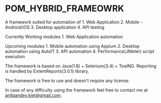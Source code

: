 # POM_HYBRID_FRAMEOWRK

A framework suited for automation of
	1. Web Application
	2. Mobile - Android/iOS
	3. Desktop application
	4. API testing
	
Currently Working modules
	1. Web Application automation
	
Upcoming modules
	1. Mobile automation using Appium
	2. Desktop automation using AutoIT
	3. API automation
	4. Performance(JMeter) script execution
	
The framework is based on Java(1.8) + Selenium(3.4) + TestNG.
Reporting is handled by ExtentReports(3.0.1) library.

The framework is free to use and doesn't require any license.

In case of any difficulty using the framework feel free to contact me at anilpandey.kiet@gmail.com.

